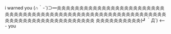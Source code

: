 i warned you
(∩｀-´)⊃━炎炎炎炎炎炎炎炎炎炎炎炎炎炎炎炎炎炎炎炎炎炎炎炎炎炎炎炎炎炎炎炎炎炎炎炎炎炎炎炎炎炎炎炎炎炎炎炎炎炎炎炎炎炎炎炎炎炎炎炎炎炎炎炎炎炎炎炎炎炎炎炎炎炎炎炎炎炎炎炎
炎炎炎炎炎炎炎炎炎炎(┛｀Д´) <--- you
